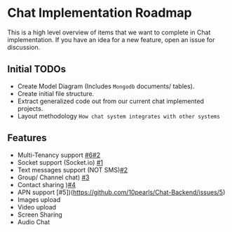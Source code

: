 # Chat Implementation Roadmap 

This is a high level overview of items that we want to complete in Chat implementation. If you have an idea for a new feature, open an issue for discussion.

## Initial TODOs

* Create Model Diagram (Includes `Mongodb` documents/ tables).
* Create initial file structure.
* Extract generalized code out from our current chat implemented projects.
* Layout methodology `How chat system integrates with other systems`

## Features
* Multi-Tenancy support [#6]()[#2](https://github.com/10pearls/Chat-Backend/issues/6)
* Socket support (Socket.io) [#1](https://github.com/10pearls/Chat-Backend/issues/1)
* Text messages support (NOT SMS)[#2](https://github.com/10pearls/Chat-Backend/issues/2)
* Group/ Channel chat) [#3](https://github.com/10pearls/Chat-Backend/issues/3)
* Contact sharing )[#4](https://github.com/10pearls/Chat-Backend/issues/4)
* APN support [#5])(https://github.com/10pearls/Chat-Backend/issues/5)
* Images upload
* Video upload
* Screen Sharing
* Audio Chat
